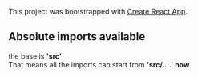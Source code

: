 This project was bootstrapped with [Create React App](https://github.com/facebook/create-react-app).


  ## Absolute imports available
  the base is **'src'** <br>
  That means all the imports can start from **'src/....' now**
